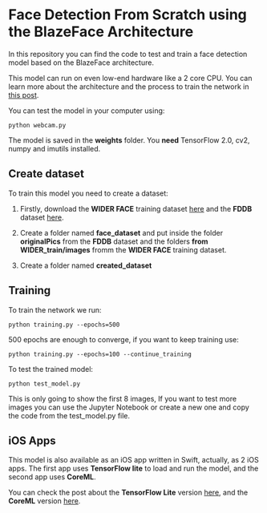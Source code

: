# Face Detection From Scratch using the BlazeFace Architecture

In this repository you can find the code to test and train a face detection model based on the BlazeFace architecture.

This model can run on even low-end hardware like a 2 core CPU. You can learn more about the architecture and the process to train the network in [this post](https://vincentblog.link/posts/face-detection-for-low-end-hardware-using-the-blaze-face-architecture).

You can test the model in your computer using:

```
python webcam.py
```

The model is saved in the **weights** folder. You **need** TensorFlow 2.0, cv2, numpy and imutils installed.

## Create dataset

To train this model you need to create a dataset:

1. Firstly, download the **WIDER FACE** training dataset [here](http://shuoyang1213.me/WIDERFACE/) and the **FDDB** dataset [here](http://vis-www.cs.umass.edu/fddb/).

2. Create a folder named **face_dataset** and put inside the folder **originalPics** from the **FDDB** dataset and the folders **from WIDER_train/images** fromm the  **WIDER FACE** training dataset.

3. Create a folder named **created_dataset**

## Training

To train the network we run:

```
python training.py --epochs=500
```

500 epochs are enough to converge, if you want to keep training use:

```
python training.py --epochs=100 --continue_training
```

To test the trained model:

```
python test_model.py
```

This is only going to show the first 8 images, If you want to test more images you can use the Jupyter Notebook or create a new one and copy the code from the test_model.py file.

## iOS Apps

This model is also available as an iOS app written in Swift, actually, as 2 iOS apps. The first app uses **TensorFlow lite** to load and run the model, and the second app uses **CoreML**.

You can check the post about the **TensorFlow Lite** version [here](https://vincentblog.link/posts/blaze-face-in-i-os-using-tensor-flow-lite), and the **CoreML** version [here](https://vincentblog.link/posts/blaze-face-in-i-os-using-core-ml).

